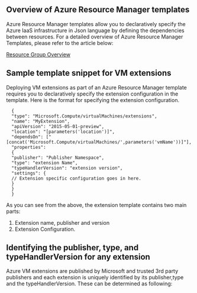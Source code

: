 ## Overview of Azure Resource Manager templates
Azure Resource Manager templates allow you to declaratively specify the Azure IaaS infrastructure in Json language by defining the dependencies between resources. For a detailed overview of Azure Resource Manager Templates, please refer to the article below:

[Resource Group Overview](../articles/azure-resource-manager/resource-group-overview.md)

## Sample template snippet for VM extensions
Deploying VM extensions as part of an Azure Resource Manager template requires you to declaratively specify the extension configuration in the template.
Here is the format for specifying the extension configuration.

      {
      "type": "Microsoft.Compute/virtualMachines/extensions",
      "name": "MyExtension",
      "apiVersion": "2015-05-01-preview",
      "location": "[parameters('location')]",
      "dependsOn": ["[concat('Microsoft.Compute/virtualMachines/',parameters('vmName'))]"],
      "properties":
      {
      "publisher": "Publisher Namespace",
      "type": "extension Name",
      "typeHandlerVersion": "extension version",
      "settings": {
      // Extension specific configuration goes in here.
      }
      }
      }

As you can see from the above, the extension template contains two main parts:

1. Extension name, publisher and version
2. Extension Configuration.

## Identifying the publisher, type, and typeHandlerVersion for any extension
Azure VM extensions are published by Microsoft and trusted 3rd party publishers and each extension is uniquely identified by its publisher,type and the typeHandlerVersion. These can be determined as following:  

